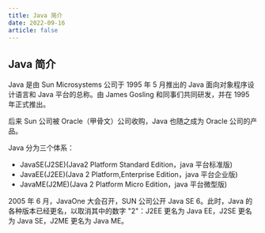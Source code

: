 ```yaml
---
title: Java 简介
date: 2022-09-16
article: false
---
```


## Java 简介

Java 是由 Sun Microsystems 公司于 1995 年 5 月推出的 Java 面向对象程序设计语言和 Java 平台的总称。由 James Gosling 和同事们共同研发，并在 1995 年正式推出。

后来 Sun 公司被 Oracle（甲骨文）公司收购，Java 也随之成为 Oracle 公司的产品。

Java 分为三个体系：

- JavaSE(J2SE)(Java2 Platform Standard Edition，java 平台标准版)
- JavaEE(J2EE)(Java 2 Platform,Enterprise Edition，java 平台企业版)
- JavaME(J2ME)(Java 2 Platform Micro Edition，java 平台微型版)

2005 年 6 月，JavaOne 大会召开，SUN 公司公开 Java SE 6。此时，Java 的各种版本已经更名，以取消其中的数字 "2"：J2EE 更名为 Java EE，J2SE 更名为 Java SE，J2ME 更名为 Java ME。

<!-- ## Java 基础导航

- [Java 基础语法](grammar.md)
- [Java String](string.md)
- [Java 注解机制](annotation.md)
- [Java 流程控制](flow-control.md) -->

